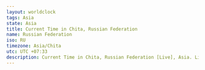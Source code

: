 ```yaml
---
layout: worldclock
tags: Asia
state: Asia
title: Current Time in Chita, Russian Federation
name: Russian Federation
iso: RU
timezone: Asia/Chita
utc: UTC +07:33
description: Current Time in Chita, Russian Federation [Live], Asia. Live update now time in Chita, timezone Asia/Chita, UTC +07:33, Country ISO code & Current Local Time.
---
```


